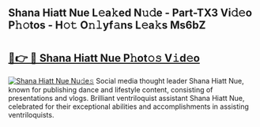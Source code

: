 ## Shana Hiatt Nue L𝚎a𝚔ed N𝚞𝚍e - Part-TX3 Vi𝚍𝚎o P𝚑𝚘tos - H𝚘𝚝 O𝚗𝚕yf𝚊ns L𝚎a𝚔s Ms6bZ

# <h2><a href="http://kf01per.oniu.top/?m=Shana+Hiatt+Nue">🔗👉 🔴 Shana Hiatt Nue P𝚑ot𝚘𝚜 V𝚒d𝚎o</a></h2>

[![Shana Hiatt Nue Nu𝚍e𝚜](https://i.imgur.com/0qMVB7G.gif)](http://kf01per.oniu.top/?m=Shana+Hiatt+Nue)
Social media thought leader Shana Hiatt Nue, known for publishing dance and lifestyle content, consisting of presentations and vlogs. Brilliant ventriloquist assistant Shana Hiatt Nue, celebrated for their exceptional abilities and accomplishments in assisting ventriloquists.  
